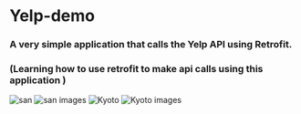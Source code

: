 # Yelp-demo
### A very simple application that calls the Yelp API using Retrofit.
### (Learning how to use retrofit to make api calls using this application )
![san](https://user-images.githubusercontent.com/72620481/172649025-666dc899-3fa3-421d-b2d3-51348a489304.jpeg)
![san images](https://user-images.githubusercontent.com/72620481/172649303-3e686268-9d9c-460e-9fa2-22e3e735923c.jpeg)
![Kyoto](https://user-images.githubusercontent.com/72620481/172649312-5c1fd70b-78a4-4341-b1f2-455770e01063.jpeg)
![Kyoto images](https://user-images.githubusercontent.com/72620481/172649330-dcdc3bd6-8e88-4583-85c0-46ca65994185.jpeg)
